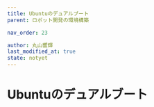 ```yaml
---
title: Ubuntuのデュアルブート
parent: ロボット開発の環境構築

nav_order: 23

author: 丸山響輝
last_modified_at: true
state: notyet
---
```


# **Ubuntuのデュアルブート**